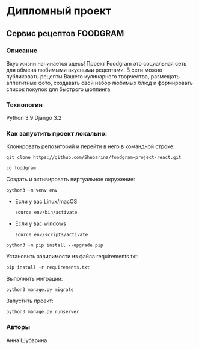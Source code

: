 # Дипломный проект
## Сервис рецептов FOODGRAM

### Описание
Вкус жизни начинается здесь!
Проект Foodgram это социальная сеть для обмена любимыми вкусными рецептами.
В сети можно публиковать рецепты Вашего кулинарного творчества, размещать аппетитные фото, создавать свой набор любимых блюд и формировать список покупок для быстрого шоппинга. 

### Технологии
Python 3.9
Django 3.2

### Как запустить проект локально:

Клонировать репозиторий и перейти в него в командной строке:

```
git clone https://github.com/Shubarina/foodgram-project-react.git
```

```
cd foodgram
```

Cоздать и активировать виртуальное окружение:

```
python3 -m venv env
```

* Если у вас Linux/macOS

    ```
    source env/bin/activate
    ```

* Если у вас windows

    ```
    source env/scripts/activate
    ```

```
python3 -m pip install --upgrade pip
```

Установить зависимости из файла requirements.txt:

```
pip install -r requirements.txt
```

Выполнить миграции:

```
python3 manage.py migrate
```

Запустить проект:

```
python3 manage.py runserver
```

### Авторы
Анна Шубарина